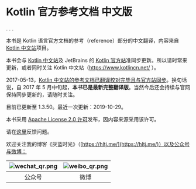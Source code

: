 # Kotlin 官方参考文档 中文版


. . .

本书是 Kotlin 语言官方文档的参考（reference）部分的中文翻译，内容来自 [Kotlin 中文站](https://www.kotlincn.net/)项目。

本书会与 [Kotlin 中文站](https://github.com/hltj/kotlin-web-site-cn)及 JetBrains 的 [Kotlin 官方站](https://github.com/JetBrains/kotlin-web-site)准同步更新。所以请时常来更新，或者同时关注 Kotlin 中文站（https://www.kotlincn.net/ ）。

2017-05-13，[Kotlin 中文站的参考文档已翻译校对完毕且与官方站同步](https://hltj.me/kotlin/2017/05/15/kotlin-reference-translated.html)。换句话说，自 2017 年 5 月中旬起，**本书已是最新完整翻译版**。当然今后还会持续与官网保持同步更新的，请随时关注。

目前已更新至 1.3.50。最近一次更新：2019-10-29。

本书采用 [Apache License 2.0 许可](http://www.apache.org/licenses/LICENSE-2.0)发布，因内容来源采用该许可。

请在[这里](https://github.com/hltj/kotlin-reference-chinese/issues)反馈问题。

欢迎关注我的博客《灰蓝时光》（[https://hltj.me/](https://hltj.me/)）以及公众号与微博：

| ![wechat_qr.png](/assets/wechat_qr.png) | ![weibo_qr.png](/assets/weibo_qr.png) |
|:------:|:----:|
| 公众号 | 微博 |
